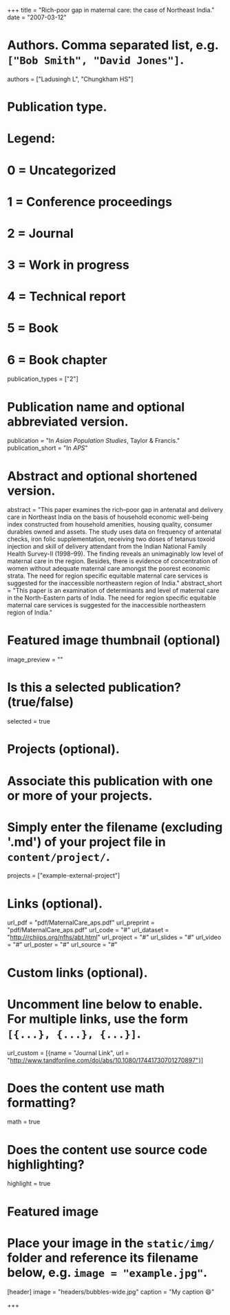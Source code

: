 +++
title = "Rich-poor gap in maternal care: the case of Northeast India."
date = "2007-03-12"

# Authors. Comma separated list, e.g. `["Bob Smith", "David Jones"]`.
authors = ["Ladusingh L", "Chungkham HS"]

# Publication type.
# Legend:
# 0 = Uncategorized
# 1 = Conference proceedings
# 2 = Journal
# 3 = Work in progress
# 4 = Technical report
# 5 = Book
# 6 = Book chapter
publication_types = ["2"]

# Publication name and optional abbreviated version.
publication = "In *Asian Population Studies*, Taylor & Francis."
publication_short = "In *APS*"

# Abstract and optional shortened version.
abstract = "This paper examines the rich–poor gap in antenatal and delivery care in Northeast India on the basis of household economic well-being index constructed from household amenities, housing quality, consumer durables owned and assets. The study uses data on frequency of antenatal checks, iron folic supplementation, receiving two doses of tetanus toxoid injection and skill of delivery attendant from the Indian National Family Health Survey-II (1998–99). The finding reveals an unimaginably low level of maternal care in the region. Besides, there is evidence of concentration of women without adequate maternal care amongst the poorest economic strata. The need for region specific equitable maternal care services is suggested for the inaccessible northeastern region of India."
abstract_short = "This paper is an examination of determinants and level of maternal care in the North-Eastern parts of India. The need for region specific equitable maternal care services is suggested for the inaccessible northeastern region of India."

# Featured image thumbnail (optional)
image_preview = ""

# Is this a selected publication? (true/false)
selected = true

# Projects (optional).
#   Associate this publication with one or more of your projects.
#   Simply enter the filename (excluding '.md') of your project file in `content/project/`.
projects = ["example-external-project"]

# Links (optional).
url_pdf = "pdf/MaternalCare_aps.pdf"
url_preprint = "pdf/MaternalCare_aps.pdf"
url_code = "#"
url_dataset = "http://rchiips.org/nfhs/abt.html"
url_project = "#"
url_slides = "#"
url_video = "#"
url_poster = "#"
url_source = "#"

# Custom links (optional).
#   Uncomment line below to enable. For multiple links, use the form `[{...}, {...}, {...}]`.
url_custom = [{name = "Journal Link", url = "http://www.tandfonline.com/doi/abs/10.1080/17441730701270897"}]

# Does the content use math formatting?
math = true

# Does the content use source code highlighting?
highlight = true

# Featured image
# Place your image in the `static/img/` folder and reference its filename below, e.g. `image = "example.jpg"`.
[header]
image = "headers/bubbles-wide.jpg"
caption = "My caption :smile:"

+++
